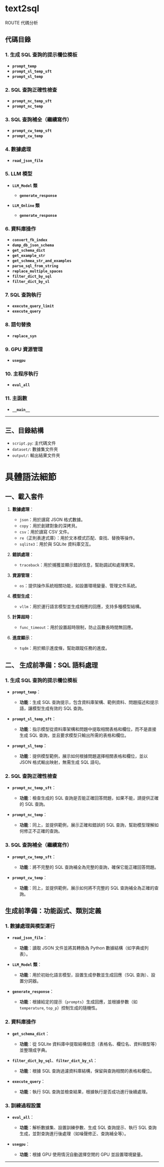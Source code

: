 # text2sql 
ROUTE 代碼分析
## 代碼目錄
### 1. **生成 SQL 查詢的提示欄位模板**
- **`prompt_temp`**
- **`prompt_sl_temp_sft`**
- **`prompt_sl_temp`**

### 2. **SQL 查詢正確性檢查**
- **`prompt_nc_temp_sft`**
- **`prompt_nc_temp`**

### 3. **SQL 查詢補全（繼續寫作）**
- **`prompt_cw_temp_sft`**
- **`prompt_cw_temp`**

### 4. **數據處理**
- **`read_json_file`**

### 5. **LLM 模型**
- **`LLM_Model` 類**
  - **`generate_response`**

- **`LLM_Online` 類**
  - **`generate_response`**

### 6. **資料庫操作**
- **`convert_fk_index`**
- **`dump_db_json_schema`**
- **`get_schema_dict`**
- **`get_example_str`**
- **`get_schmea_str_and_examples`**
- **`parse_sql_from_string`**
- **`replace_multiple_spaces`**
- **`filter_dict_by_sql`**
- **`filter_dict_by_sl`**

### 7. **SQL 查詢執行**
- **`execute_query_limit`**
- **`execute_query`**

### 8. **語句替換**
- **`replace_syn`**

### 9. **GPU 資源管理**
- **`usegpu`**

### 10. **主程序執行**
- **`eval_all`**
  
### 11. **主函數**
- **`__main__`**

---

## 三、目錄結構
- `script.py`: 主代碼文件
- `dataset/`: 數據集文件夾
- `output/`: 輸出結果文件夾

# 具體語法細節
## 一、載入套件

1. **數據處理**：
   - `json`：用於讀寫 JSON 格式數據。
   - `copy`：用於創建對象的深拷貝。
   - `csv`：用於讀寫 CSV 文件。
   - `re`（正則表達式庫）：用於文本模式匹配、查找、替換等操作。
   - `sqlite3`：用於與 SQLite 資料庫交互。

2. **錯誤處理**：
   - `traceback`：用於捕獲並顯示錯誤信息，幫助調試和處理異常。

3. **資源管理**：
   - `os`：提供操作系統相關功能，如設置環境變量、管理文件系統。

4. **模型生成**：
   - `vllm`：用於運行語言模型並生成相應的回應，支持多種模型結構。

5. **計算超時**：
   - `func_timeout`：用於設置超時限制，防止函數長時間無回應。

6. **進度顯示**：
   - `tqdm`：用於顯示進度條，幫助跟蹤任務的進度。

## 二、 生成前準備：SQL 語料處理  
### 1. 生成 SQL 查詢的提示欄位模板

- **`prompt_temp`**：
  - **功能**：生成 SQL 查詢提示，包含資料庫架構、範例資料、問題描述和提示語，讓模型生成有效的 SQL 查詢。
  
- **`prompt_sl_temp_sft`**：
  - **功能**：指示模型從資料庫架構和問題中提取相關表格和欄位，而不是直接生成 SQL 查詢，並且要求模型只輸出所需的表格和欄位。

- **`prompt_sl_temp`**：
  - **功能**：提供模型範例，展示如何根據問題選擇相關表格和欄位，並以 JSON 格式輸出映射，無需生成 SQL 語句。

### 2. SQL 查詢正確性檢查

- **`prompt_nc_temp_sft`**：
  - **功能**：檢查生成的 SQL 查詢是否能正確回答問題，如果不能，請提供正確的 SQL 查詢。

- **`prompt_nc_temp`**：
  - **功能**：同上，並提供範例，展示正確和錯誤的 SQL 查詢，幫助模型理解如何修正不正確的查詢。

### 3. SQL 查詢補全（繼續寫作）

- **`prompt_cw_temp_sft`**：
  - **功能**：將不完整的 SQL 查詢補全為完整的查詢，確保它能正確回答問題。

- **`prompt_cw_temp`**：
  - **功能**：同上，並提供範例，展示如何將不完整的 SQL 查詢補全為正確的查詢。

## 生成前準備：功能函式、類別定義
### 1. 數據處理與模型運行

- **`read_json_file`**：
  - **功能**：讀取 JSON 文件並將其轉換為 Python 數據結構（如字典或列表）。

- **`LLM_Model` 類**：
  - **功能**：用於初始化語言模型，設置生成參數並生成回應（SQL 查詢）、設置分詞器。

- **`generate_response`**：
  - **功能**：根據給定的提示（`prompts`）生成回應，並根據參數（如 `temperature`, `top_p`）控制生成的隨機性。

### 2. 資料庫操作

- **`get_schema_dict`**：
  - **功能**：從 SQLite 資料庫中提取結構信息（表格名、欄位名、資料類型等）並整理成字典。

- **`filter_dict_by_sql`**、**`filter_dict_by_sl`**：
  - **功能**：根據 SQL 查詢過濾資料庫結構，保留與查詢相關的表格和欄位。

- **`execute_query`**：
  - **功能**：執行 SQL 查詢並檢查結果，根據執行是否成功進行後續處理。

### 3. 訓練過程設置

- **`eval_all`**：
  - **功能**：解析數據集、設置訓練參數、生成 SQL 查詢提示、執行 SQL 查詢生成，並對查詢進行後處理（如噪聲修正、查詢補全等）。

- **`usegpu`**：
  - **功能**：根據 GPU 使用情況自動選擇空閒的 GPU 並設置環境變量。

---


